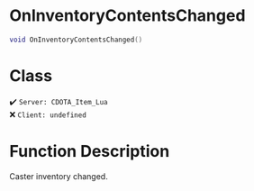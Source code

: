 # OnInventoryContentsChanged
```lua
void OnInventoryContentsChanged()
```
# Class
✔️ `Server: CDOTA_Item_Lua`  
❌ `Client: undefined`  

# Function Description
Caster inventory changed.
